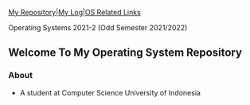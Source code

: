 [My Repository](https://github.com/athaqilmakarim/os212)|[My Log](https://athaqilmakarim.github.io/os212/TXT/mylog.txt)|[OS Related Links](links.md)


Operating Systems 2021-2 (Odd Semester 2021/2022)

## Welcome To My Operating System Repository
### About ###
* A student at Computer Science University of Indonesia
